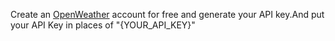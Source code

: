 Create an [OpenWeather]("https://openweathermap.org/") account for free and generate your API key.And put your API Key in places of "{YOUR_API_KEY}"

